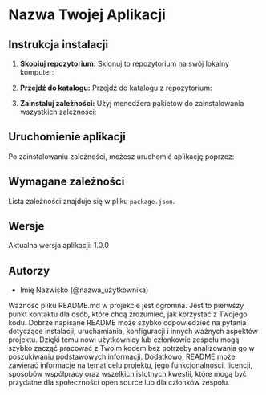 # Nazwa Twojej Aplikacji

## Instrukcja instalacji

1. **Skopiuj repozytorium:** Sklonuj to repozytorium na swój lokalny komputer:

2. **Przejdź do katalogu:** Przejdź do katalogu z repozytorium:

3. **Zainstaluj zależności:** Użyj menedżera pakietów do zainstalowania wszystkich zależności:


## Uruchomienie aplikacji

Po zainstalowaniu zależności, możesz uruchomić aplikację poprzez:


## Wymagane zależności

Lista zależności znajduje się w pliku `package.json`.

## Wersje

Aktualna wersja aplikacji: 1.0.0

## Autorzy

- Imię Nazwisko (@nazwa_użytkownika)

Ważność pliku README.md w projekcie jest ogromna. 
Jest to pierwszy punkt kontaktu dla osób, które chcą zrozumieć, jak korzystać z Twojego kodu. 
Dobrze napisane README może szybko odpowiedzieć na pytania dotyczące instalacji, uruchamiania, konfiguracji i innych ważnych aspektów projektu. 
Dzięki temu nowi użytkownicy lub członkowie zespołu mogą szybko zacząć pracować z Twoim kodem bez potrzeby analizowania go w poszukiwaniu podstawowych informacji. 
Dodatkowo, README może zawierać informacje na temat celu projektu, jego funkcjonalności, licencji, sposobów współpracy oraz wszelkich istotnych kwestii, które mogą być przydatne dla społeczności open source lub dla członków zespołu.
